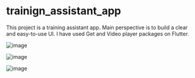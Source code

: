 # trainign_assistant_app

This project is a training assistant app. Main perspective is to build a clear and easy-to-use UI.
I have used Get and Video player packages on Flutter. 


![image](https://github.com/Dogrud/Training-Assistant-App/assets/75219078/2cb8e6f2-7ba3-4a71-9f74-d7d7f99cf116)   

![image](https://github.com/Dogrud/Training-Assistant-App/assets/75219078/93c2d267-e4d7-4ad8-99a5-6c904d4ef472)

![image](https://github.com/Dogrud/Training-Assistant-App/assets/75219078/a4f8971b-37a8-42a3-b6cc-da3a80559ebb)


